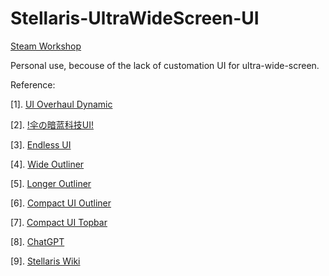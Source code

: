 # Stellaris-UltraWideScreen-UI

[Steam Workshop](https://steamcommunity.com/sharedfiles/filedetails/?id=2956485696)

Personal use, becouse of the lack of customation UI for ultra-wide-screen.

Reference:

[1]. [UI Overhaul Dynamic ](https://steamcommunity.com/sharedfiles/filedetails/?id=1623423360&searchtext=)

[2]. [!伞の暗蓝科技UI!](https://steamcommunity.com/sharedfiles/filedetails/?id=2411818376&searchtext=wide+outliner)

[3]. [Endless UI](https://steamcommunity.com/sharedfiles/filedetails/?id=2856703363&searchtext=UI)

[4]. [Wide Outliner](https://steamcommunity.com/sharedfiles/filedetails/?id=2820879587&searchtext=wide+outliner)

[5]. [Longer Outliner](https://steamcommunity.com/sharedfiles/filedetails/?id=1342447091&searchtext=long+outliner)

[6]. [Compact UI Outliner](https://steamcommunity.com/sharedfiles/filedetails/?id=2941843549&searchtext=long+outliner)

[7]. [Compact UI Topbar](https://steamcommunity.com/sharedfiles/filedetails/?id=2941839343)

[8]. [ChatGPT](https://chat.openai.com/chat)

[9]. [Stellaris Wiki](https://stellaris.paradoxwikis.com/Interface_modding)
